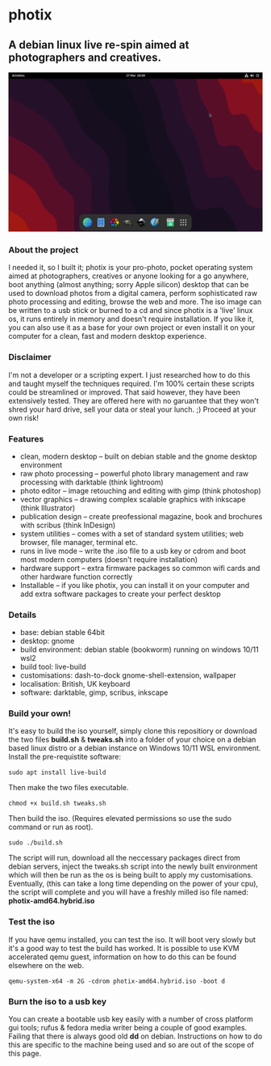 # photix

## A debian linux live re-spin aimed at photographers and creatives.
![photix-live-linux-desktop-screenshot](https://github.com/pagepusher/photix/blob/main/photix-desktop.png)
### About the project
I needed it, so I built it; photix is your pro-photo, pocket operating system aimed at photographers, creatives or anyone looking for a go anywhere, boot anything (almost anything; sorry Apple silicon) desktop that can be used to download photos from a digital camera, perform sophisticated raw photo processing and editing, browse the web and more. The iso image can be written to a usb stick or burned to a cd and since photix is a 'live' linux os, it runs entirely in memory and doesn't require installation. If you like it, you can also use it as a base for your own project or even install it on your computer for a clean, fast and modern desktop experience.

### Disclaimer
I'm not a developer or a scripting expert. I just researched how to do this and taught myself the techniques required. I'm 100% certain these scripts could be streamlined or improved. That said however, they have been extensively tested. They are offered here with no garuantee that they won't shred your hard drive, sell your data or steal your lunch. ;) Proceed at your own risk! 

### Features
- clean, modern desktop – built on debian stable and the gnome desktop environment
- raw photo processing – powerful photo library management and raw processing with darktable (think lightroom)
- photo editor – image retouching and editing with gimp (think photoshop)
- vector graphics – drawing complex scalable graphics with inkscape (think Illustrator)
- publication design – create preofessional magazine, book and brochures with scribus (think InDesign) 
- system utilities – comes with a set of standard system utilities; web browser, file manager, terminal etc.
- runs in live mode – write the .iso file to a usb key or cdrom and boot most modern computers (doesn't require installation)
- hardware support – extra firmware packages so common wifi cards and other hardware function correctly
- Installable – if you like photix, you can install it on your computer and add extra software packages to create your perfect desktop

### Details
- base: debian stable 64bit
- desktop: gnome
- build environment: debian stable (bookworm) running on windows 10/11 wsl2
- build tool: live-build
- customisations: dash-to-dock gnome-shell-extension, wallpaper
- localisation: British, UK keyboard
- software: darktable, gimp, scribus, inkscape

### Build your own!
It's easy to build the iso yourself, simply clone this repositiory or download the two files **build.sh** & **tweaks.sh** into a folder of your choice on a debian based linux distro or a debian instance on Windows 10/11 WSL environment. Install the pre-requistite software:
```
sudo apt install live-build
```
Then make the two files executable.
```
chmod +x build.sh tweaks.sh
```
Then build the iso. (Requires elevated permissions so use the sudo command or run as root).
```
sudo ./build.sh
```
The script will run, download all the neccessary packages direct from debian servers, inject the tweaks.sh script into the newly built environment which will then be run as the os is being built to apply my customisations. Eventually, (this can take a long time depending on the power of your cpu), the script will complete and you will have a freshly milled iso file named: **photix-amd64.hybrid.iso**

### Test the iso
If you have qemu installed, you can test the iso. It will boot very slowly but it's a good way to test the build has worked. It is possible to use KVM accelerated qemu guest, information on how to do this can be found elsewhere on the web.
```
qemu-system-x64 -m 2G -cdrom photix-amd64.hybrid.iso -boot d
```

### Burn the iso to a usb key
You can create a bootable usb key easily with a number of cross platform gui tools; rufus & fedora media writer being a couple of good examples. Failing that there is always good old **dd** on debian. Instructions on how to do this are specific to the machine being used and so are out of the scope of this page.
